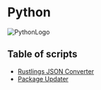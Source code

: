 # Python

![PythonLogo](https://s3.dualstack.us-east-2.amazonaws.com/pythondotorg-assets/media/files/python-logo-only.svg)

## Table of scripts
- [Rustlings JSON Converter](rustlings-json-converter)
- [Package Updater](package-updater)
